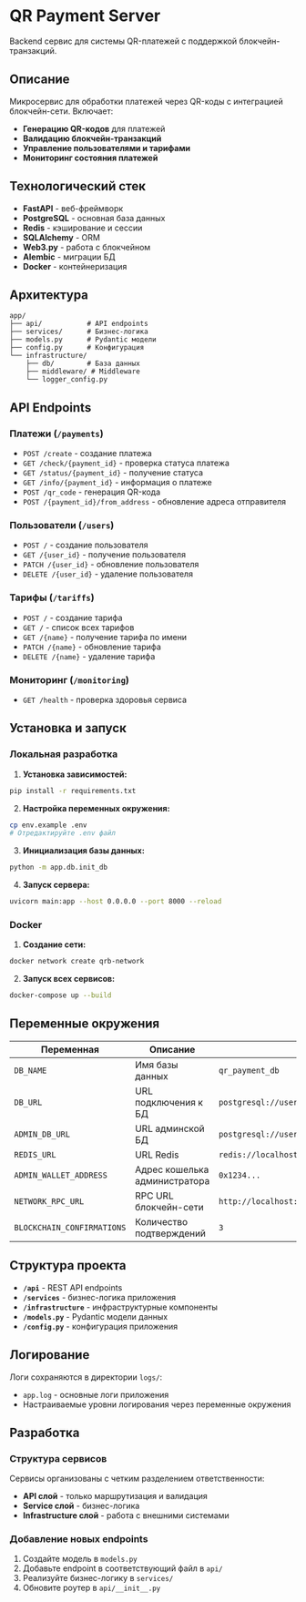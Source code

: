 # QR Payment Server

Backend сервис для системы QR-платежей с поддержкой блокчейн-транзакций.

## Описание

Микросервис для обработки платежей через QR-коды с интеграцией блокчейн-сети. Включает:

- **Генерацию QR-кодов** для платежей
- **Валидацию блокчейн-транзакций**
- **Управление пользователями и тарифами**
- **Мониторинг состояния платежей**

## Технологический стек

- **FastAPI** - веб-фреймворк
- **PostgreSQL** - основная база данных
- **Redis** - кэширование и сессии
- **SQLAlchemy** - ORM
- **Web3.py** - работа с блокчейном
- **Alembic** - миграции БД
- **Docker** - контейнеризация

## Архитектура

```tree
app/
├── api/           # API endpoints
├── services/      # Бизнес-логика
├── models.py      # Pydantic модели
├── config.py      # Конфигурация
└── infrastructure/
    ├── db/        # База данных
    ├── middleware/ # Middleware
    └── logger_config.py
```

## API Endpoints

### Платежи (`/payments`)

- `POST /create` - создание платежа
- `GET /check/{payment_id}` - проверка статуса платежа
- `GET /status/{payment_id}` - получение статуса
- `GET /info/{payment_id}` - информация о платеже
- `POST /qr_code` - генерация QR-кода
- `POST /{payment_id}/from_address` - обновление адреса отправителя

### Пользователи (`/users`)

- `POST /` - создание пользователя
- `GET /{user_id}` - получение пользователя
- `PATCH /{user_id}` - обновление пользователя
- `DELETE /{user_id}` - удаление пользователя

### Тарифы (`/tariffs`)

- `POST /` - создание тарифа
- `GET /` - список всех тарифов
- `GET /{name}` - получение тарифа по имени
- `PATCH /{name}` - обновление тарифа
- `DELETE /{name}` - удаление тарифа

### Мониторинг (`/monitoring`)

- `GET /health` - проверка здоровья сервиса

## Установка и запуск

### Локальная разработка

1. **Установка зависимостей:**

```bash
pip install -r requirements.txt
```

2. **Настройка переменных окружения:**

```bash
cp env.example .env
# Отредактируйте .env файл
```

3. **Инициализация базы данных:**

```bash
python -m app.db.init_db
```

4. **Запуск сервера:**

```bash
uvicorn main:app --host 0.0.0.0 --port 8000 --reload
```

### Docker

1. **Создание сети:**

```bash
docker network create qrb-network
```

2. **Запуск всех сервисов:**

```bash
docker-compose up --build
```

## Переменные окружения

| Переменная | Описание | Пример |
|------------|----------|---------|
| `DB_NAME` | Имя базы данных | `qr_payment_db` |
| `DB_URL` | URL подключения к БД | `postgresql://user:pass@localhost:5432/db` |
| `ADMIN_DB_URL` | URL админской БД | `postgresql://user:pass@localhost:5432/postgres` |
| `REDIS_URL` | URL Redis | `redis://localhost:6379` |
| `ADMIN_WALLET_ADDRESS` | Адрес кошелька администратора | `0x1234...` |
| `NETWORK_RPC_URL` | RPC URL блокчейн-сети | `http://localhost:8545` |
| `BLOCKCHAIN_CONFIRMATIONS` | Количество подтверждений | `3` |

## Структура проекта

- **`/api`** - REST API endpoints
- **`/services`** - бизнес-логика приложения
- **`/infrastructure`** - инфраструктурные компоненты
- **`/models.py`** - Pydantic модели данных
- **`/config.py`** - конфигурация приложения

## Логирование

Логи сохраняются в директории `logs/`:

- `app.log` - основные логи приложения
- Настраиваемые уровни логирования через переменные окружения

## Разработка

### Структура сервисов

Сервисы организованы с четким разделением ответственности:

- **API слой** - только маршрутизация и валидация
- **Service слой** - бизнес-логика
- **Infrastructure слой** - работа с внешними системами

### Добавление новых endpoints

1. Создайте модель в `models.py`
2. Добавьте endpoint в соответствующий файл в `api/`
3. Реализуйте бизнес-логику в `services/`
4. Обновите роутер в `api/__init__.py`
